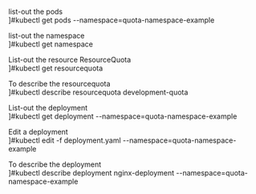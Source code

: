 list-out the pods  
]#kubectl get pods --namespace=quota-namespace-example  
  
 list-out the namespace  
 ]#kubectl get namespace  
 
List-out the resource ResourceQuota  
]#kubectl get resourcequota
  
To describe the resourcequota  
]#kubectl describe resourcequota development-quota

List-out the deployment  
]#kubectl get deployment --namespace=quota-namespace-example

Edit a deployment  
]#kubectl edit -f deployment.yaml --namespace=quota-namespace-example

To describe the deployment  
]#kubectl describe deployment nginx-deployment --namespace=quota-namespace-example
